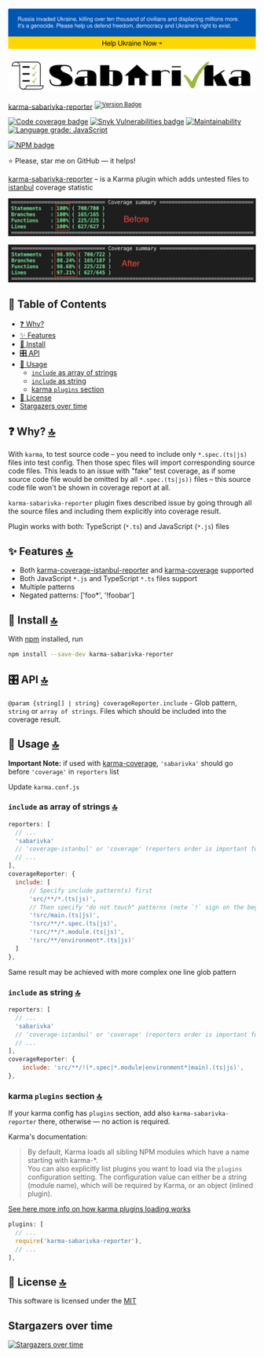 [![#StandWithUkraine](https://raw.githubusercontent.com/vshymanskyy/StandWithUkraine/main/banner2-direct.svg)](https://github.com/vshymanskyy/StandWithUkraine#readme)

[![logo](./assets/logo.png)](#)

[karma-sabarivka-reporter][repo-link] <sup>[![Version Badge](https://versionbadg.es/kopach/karma-sabarivka-reporter.svg)][registry-link]</sup>

[![Code coverage badge](https://codecov.io/gh/kopach/karma-sabarivka-reporter/branch/master/graph/badge.svg)](https://codecov.io/gh/kopach/karma-sabarivka-reporter)
[![Snyk Vulnerabilities badge](https://snyk.io/test/github/kopach/karma-sabarivka-reporter/badge.svg)](https://snyk.io/test/github/kopach/karma-sabarivka-reporter)
[![Maintainability](https://api.codeclimate.com/v1/badges/f7e2f85327eeb6b52439/maintainability)](https://codeclimate.com/github/kopach/karma-sabarivka-reporter/maintainability)
[![Language grade: JavaScript](https://img.shields.io/lgtm/grade/javascript/g/kopach/karma-sabarivka-reporter.svg?logo=lgtm&logoWidth=18)](https://lgtm.com/projects/g/kopach/karma-sabarivka-reporter/context:javascript)

[![NPM badge](https://nodei.co/npm/karma-sabarivka-reporter.png?compact=true)][registry-link]

⭐️ Please, star me on GitHub — it helps!

[karma-sabarivka-reporter][repo-link] – is a Karma plugin which adds untested files to [istanbul](https://github.com/gotwarlost/istanbul) coverage statistic

![screenshot before](./assets/before.png)

![screenshot after](./assets/after.png)

## 📖 Table of Contents

- [❓ Why?](#-why-)
- [✨ Features](#-features-)
- [💾 Install](#-install-)
- [🎛️ API](#️-api-)
- [🤹 Usage](#-usage-)
  - [`include` as array of strings](#include-as-array-of-strings-)
  - [`include` as string](#include-as-string-)
  - [karma `plugins` section](#karma-plugins-section-)
- [📄 License](#-license-)
- [Stargazers over time](#stargazers-over-time)

## ❓ Why? [🔝](#-table-of-contents)

With `karma`, to test source code – you need to include only `*.spec.(ts|js)` files into test config. Then those spec files will import corresponding source code files. This leads to an issue with "fake" test coverage, as if some source code file would be omitted by all `*.spec.(ts|js))` files – this source code file won't be shown in coverage report at all.

`karma-sabarivka-reporter` plugin fixes described issue by going through all the source files and including them explicitly into coverage result.

Plugin works with both: TypeScript (`*.ts`) and JavaScript (`*.js`) files

## ✨ Features [🔝](#-table-of-contents)

- Both [karma-coverage-istanbul-reporter](https://www.npmjs.com/package/karma-coverage-istanbul-reporter) and [karma-coverage][karma-coverage-link] supported
- Both JavaScript `*.js` and TypeScript `*.ts` files support
- Multiple patterns
- Negated patterns: ['foo*', '!foobar']

## 💾 Install [🔝](#-table-of-contents)

With [npm](https://npmjs.org/) installed, run

```bash
npm install --save-dev karma-sabarivka-reporter
```

## 🎛️ API [🔝](#-table-of-contents)

`@param {string[] | string} coverageReporter.include` - Glob pattern, `string` or `array of strings`. Files which should be included into the coverage result.

## 🤹 Usage [🔝](#-table-of-contents)

**Important Note:** if used with [karma-coverage][karma-coverage-link], `'sabarivka'` should go before `'coverage'` in `reporters` list

Update `karma.conf.js`

### `include` as array of strings [🔝](#-table-of-contents)

```JavaScript
reporters: [
  // ...
  'sabarivka'
  // 'coverage-istanbul' or 'coverage' (reporters order is important for 'coverage' reporter)
  // ...
],
coverageReporter: {
  include: [
      // Specify include pattern(s) first
      'src/**/*.(ts|js)',
      // Then specify "do not touch" patterns (note `!` sign on the beginning of each statement)
      '!src/main.(ts|js)',
      '!src/**/*.spec.(ts|js)',
      '!src/**/*.module.(ts|js)',
      '!src/**/environment*.(ts|js)'
  ]
},
```

Same result may be achieved with more complex one line glob pattern

### `include` as string [🔝](#-table-of-contents)

```JavaScript
reporters: [
  // ...
  'sabarivka'
  // 'coverage-istanbul' or 'coverage' (reporters order is important for 'coverage' reporter)
  // ...
],
coverageReporter: {
    include: 'src/**/!(*.spec|*.module|environment*|main).(ts|js)',
},
```

### karma `plugins` section [🔝](#-table-of-contents)

If your karma config has `plugins` section, add also `karma-sabarivka-reporter` there, otherwise — no action is required.

Karma's documentation:

> By default, Karma loads all sibling NPM modules which have a name starting with karma-\*.\
> You can also explicitly list plugins you want to load via the `plugins` configuration setting. The configuration value can either be a string (module name), which will be required by Karma, or an object (inlined plugin).

[See here more info on how karma plugins loading works](https://karma-runner.github.io/4.0/config/plugins.html)

```JavaScript
plugins: [
  // ...
  require('karma-sabarivka-reporter'),
  // ...
],
```

## 📄 License [🔝](#-table-of-contents)

This software is licensed under the [MIT](https://github.com/kopach/karma-sabarivka-reporter/blob/master/LICENSE)

## Stargazers over time

[<img src="https://starchart.cc/kopach/karma-sabarivka-reporter.svg" alt="Stargazers over time" width="50%" />](https://starchart.cc/kopach/karma-sabarivka-reporter)

[registry-link]: https://www.npmjs.com/package/karma-sabarivka-reporter
[repo-link]: https://github.com/kopach/karma-sabarivka-reporter
[karma-coverage-link]: https://www.npmjs.com/package/karma-coverage

